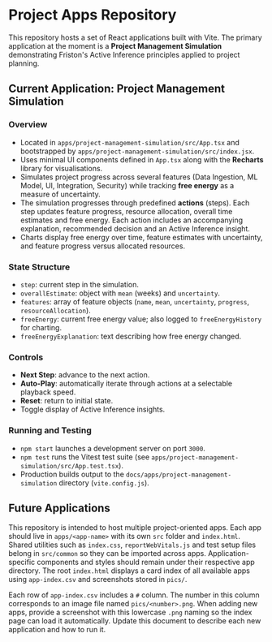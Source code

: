# Project Apps Repository

This repository hosts a set of React applications built with Vite. The primary application at the moment is a **Project Management Simulation** demonstrating Friston's Active Inference principles applied to project planning.

## Current Application: Project Management Simulation

### Overview
- Located in `apps/project-management-simulation/src/App.tsx` and bootstrapped by `apps/project-management-simulation/src/index.jsx`.
- Uses minimal UI components defined in `App.tsx` along with the **Recharts** library for visualisations.
- Simulates project progress across several features (Data Ingestion, ML Model, UI, Integration, Security) while tracking **free energy** as a measure of uncertainty.
- The simulation progresses through predefined **actions** (steps). Each step updates feature progress, resource allocation, overall time estimates and free energy. Each action includes an accompanying explanation, recommended decision and an Active Inference insight.
- Charts display free energy over time, feature estimates with uncertainty, and feature progress versus allocated resources.

### State Structure
- `step`: current step in the simulation.
- `overallEstimate`: object with `mean` (weeks) and `uncertainty`.
- `features`: array of feature objects (`name`, `mean`, `uncertainty`, `progress`, `resourceAllocation`).
- `freeEnergy`: current free energy value; also logged to `freeEnergyHistory` for charting.
- `freeEnergyExplanation`: text describing how free energy changed.

### Controls
- **Next Step**: advance to the next action.
- **Auto-Play**: automatically iterate through actions at a selectable playback speed.
- **Reset**: return to initial state.
- Toggle display of Active Inference insights.

### Running and Testing
- `npm start` launches a development server on port `3000`.
- `npm test` runs the Vitest test suite (see `apps/project-management-simulation/src/App.test.tsx`).
- Production builds output to the `docs/apps/project-management-simulation` directory (`vite.config.js`).

## Future Applications
This repository is intended to host multiple project-oriented apps. Each app should live in `apps/<app-name>` with its own `src` folder and `index.html`. Shared utilities such as `index.css`, `reportWebVitals.js` and test setup files belong in `src/common` so they can be imported across apps. Application-specific components and styles should remain under their respective app directory. The root `index.html` displays a card index of all available apps using `app-index.csv` and screenshots stored in `pics/`.

Each row of `app-index.csv` includes a `#` column. The number in this column corresponds to an image file named `pics/<number>.png`. When adding new apps, provide a screenshot with this lowercase `.png` naming so the index page can load it automatically. Update this document to describe each new application and how to run it.

